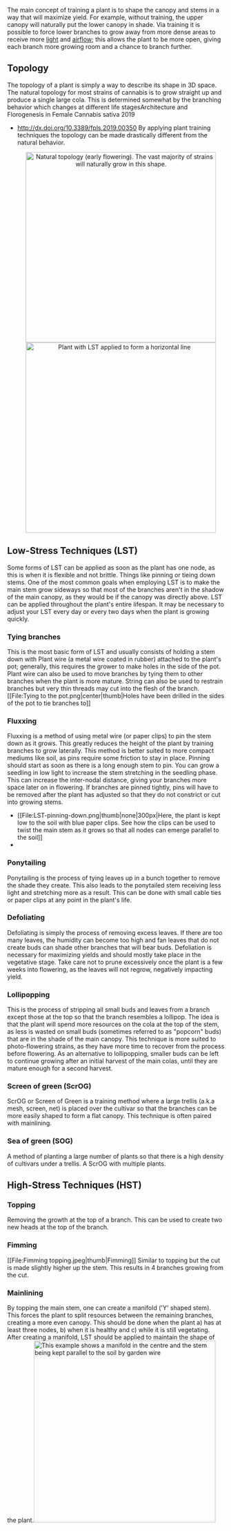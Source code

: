 The main concept of training a plant is to shape the canopy and stems in a way that will maximize yield. For example, without training, the upper canopy will naturally put the lower canopy in shade. Via training it is possible to force lower branches to grow away from more dense areas to receive more [light](/Light) and [airflow](/Plant_processes#gas_exchange); this allows the plant to be more open, giving each branch more growing room and a chance to branch further.

## Topology ##
The topology of a plant is simply a way to describe its shape in 3D space. The natural topology for most strains of cannabis is to grow straight up and produce a single large cola. This is determined somewhat by the branching behavior which changes at different life stages<ref>Architecture and Florogenesis in Female Cannabis sativa 2019 
 - http://dx.doi.org/10.3389/fpls.2019.00350</ref> By applying plant training techniques the topology can be made drastically different from the natural behavior.

<div align='center'>
    <ul> 
        <li style="display: inline-block;"> <img src='/images/Natural_topology.png' width='441px' title='Natural topology (early flowering). The vast majority of strains will naturally grow in this shape.'> </li>
        <li style="display: inline-block;"><img src='/images/Plant_with_LST_applied.png' width='441px' title='Plant with LST applied to form a horizontal line'/>
    </ul>
</div>

## Low-Stress Techniques (LST) ##
Some forms of LST can be applied as soon as the plant has one node, as this is when it is flexible and not brittle. Things like pinning or tieing down stems.  One of the most common goals when employing LST is to make the main stem grow sideways so that most of the branches aren't in the shadow of the main canopy, as they would be if the canopy was directly above. LST can be applied throughout the plant's entire lifespan. It may be necessary to adjust your LST every day or every two days when the plant is growing quickly.

### Tying branches ###
This is the most basic form of LST and usually consists of holding a stem down with Plant wire (a metal wire coated in rubber) attached to the plant's pot; generally, this requires the grower to make holes in the side of the pot. Plant wire can also be used to move branches by tying them to other branches when the plant is more mature. String can also be used to restrain branches but very thin threads may cut into the flesh of the branch.
[[File:Tying to the pot.png|center|thumb|Holes have been drilled in the sides of the pot to tie branches to]]

### Fluxxing ###
Fluxxing is a method of using metal wire (or paper clips) to pin the stem down as it grows. This greatly reduces the height of the plant by training branches to grow laterally. This method is better suited to more compact mediums like soil, as pins require some friction to stay in place. Pinning should start as soon as there is a long enough stem to pin. You can grow a seedling in low light to increase the stem stretching in the seedling phase. This can increase the inter-nodal distance, giving your branches more space later on in flowering. If branches are pinned tightly, pins will have to be removed after the plant has adjusted so that they do not constrict or cut into growing stems.

<div align#'center'><ul> 
<li style#"display: inline-block;"> [[File:LST-pinning-down.png|thumb|none|300px|Here, the plant is kept low to the soil with blue paper clips. See how the clips can be used to twist the main stem as it grows so that all nodes can emerge parallel to the soil]] </li>
<li style#"display: inline-block;">  </li>
</ul>
</div>

### Ponytailing ###
Ponytailing is the process of tying leaves up in a bunch together to remove the shade they create. This also leads to the ponytailed stem receiving less light and stretching more as a result. This can be done with small cable ties or paper clips at any point in the plant's life.

### Defoliating ###
Defoliating is simply the process of removing excess leaves. If there are too many leaves, the humidity can become too high and fan leaves that do not create buds can shade other branches that will bear buds. Defoliation is necessary for maximizing yields and should mostly take place in the vegetative stage. Take care not to prune excessively once the plant is a few weeks into flowering, as the leaves will not regrow, negatively impacting yield.

### Lollipopping ###
This is the process of stripping all small buds and leaves from a branch except those at the top so that the branch resembles a lollipop. The idea is that the plant will spend more resources on the cola at the top of the stem, as less is wasted on small buds (sometimes referred to as "popcorn" buds) that are in the shade of the main canopy. This technique is more suited to photo-flowering strains, as they have more time to recover from the process before flowering. As an alternative to lollipopping, smaller buds can be left to continue growing after an initial harvest of the main colas, until they are mature enough for a second harvest.

### Screen of green (ScrOG) ###
ScrOG or Screen of Green is a training method where a large trellis (a.k.a mesh, screen, net) is placed over the cultivar so that the branches can be more easily shaped to form a flat canopy. This technique is often paired with mainlining.

### Sea of green (SOG) ###
A method of planting a large number of plants so that there is a high density of cultivars under a trellis. A ScrOG with multiple plants.

## High-Stress Techniques (HST) ##

### Topping ###
Removing the growth at the top of a branch. This can be used to create two new heads at the top of the branch.

### Fimming ###
[[File:Fimming topping.jpeg|thumb|Fimming]]
Similar to topping but the cut is made slightly higher up the stem. This results in 4 branches growing from the cut.

### Mainlining ###
By topping the main stem, one can create a manifold ('Y' shaped stem). This forces the plant to split resources between the remaining branches, creating a more even canopy. This should be done when the plant a) has at least three nodes, b) when it is healthy and c) while it is still vegetating. After creating a manifold, LST should be applied to maintain the shape of the plant.<img src='/images/Tall_fluxing.jpg' width='421px' title='This example shows a manifold in the centre and the stem being kept parallel to the soil by garden wire'>
